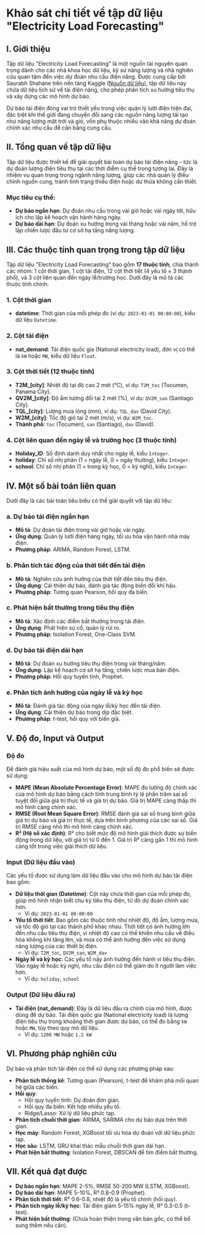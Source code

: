 # Khảo sát chi tiết về tập dữ liệu "Electricity Load Forecasting"

## I. Giới thiệu
Tập dữ liệu "Electricity Load Forecasting" là một nguồn tài nguyên quan trọng dành cho các nhà khoa học dữ liệu, kỹ sư năng lượng và nhà nghiên cứu quan tâm đến việc dự đoán nhu cầu điện năng. Được cung cấp bởi Saurabh Shahane trên nền tảng Kaggle ([Nguồn dữ liệu](https://www.kaggle.com/datasets/shubhammeshram579/electricity-load-forecasting)), tập dữ liệu này chứa dữ liệu lịch sử về tải điện năng, cho phép phân tích xu hướng tiêu thụ và xây dựng các mô hình dự báo.

Dự báo tải điện đóng vai trò thiết yếu trong việc quản lý lưới điện hiện đại, đặc biệt khi thế giới đang chuyển đổi sang các nguồn năng lượng tái tạo như năng lượng mặt trời và gió, vốn phụ thuộc nhiều vào khả năng dự đoán chính xác nhu cầu để cân bằng cung cầu.

## II. Tổng quan về tập dữ liệu
Tập dữ liệu được thiết kế để giải quyết bài toán dự báo tải điện năng – tức là dự đoán lượng điện tiêu thụ tại các thời điểm cụ thể trong tương lai. Đây là nhiệm vụ quan trọng trong ngành năng lượng, giúp các nhà quản lý điều chỉnh nguồn cung, tránh tình trạng thiếu điện hoặc dư thừa không cần thiết.

### Mục tiêu cụ thể:
- **Dự báo ngắn hạn**: Dự đoán nhu cầu trong vài giờ hoặc vài ngày tới, hữu ích cho lập kế hoạch vận hành hàng ngày.
- **Dự báo dài hạn**: Dự đoán xu hướng trong vài tháng hoặc vài năm, hỗ trợ lập chiến lược đầu tư cơ sở hạ tầng năng lượng.

## III. Các thuộc tính quan trọng trong tập dữ liệu
Tập dữ liệu "Electricity Load Forecasting" bao gồm **17 thuộc tính**, chia thành các nhóm: 1 cột thời gian, 1 cột tải điện, 12 cột thời tiết (4 yếu tố × 3 thành phố), và 3 cột liên quan đến ngày lễ/trường học. Dưới đây là mô tả các thuộc tính chính:

### 1. Cột thời gian
- **datetime**: Thời gian của mỗi phép đo (ví dụ: `2023-01-01 00:00:00`), kiểu dữ liệu `Datetime`.

### 2. Cột tải điện
- **nat_demand**: Tải điện quốc gia (National electricity load), đơn vị có thể là `kW` hoặc `MW`, kiểu dữ liệu `Float`.

### 3. Cột thời tiết (12 thuộc tính)
- **T2M_[city]**: Nhiệt độ tại độ cao 2 mét (°C), ví dụ: `T2M_toc` (Tocumen, Panama City).
- **QV2M_[city]**: Độ ẩm tương đối tại 2 mét (%), ví dụ: `QV2M_san` (Santiago City).
- **TQL_[city]**: Lượng mưa lỏng (mm), ví dụ: `TQL_dav` (David City).
- **W2M_[city]**: Tốc độ gió tại 2 mét (m/s), ví dụ: `W2M_toc`.
- **Thành phố**: `toc` (Tocumen), `san` (Santiago), `dav` (David).

### 4. Cột liên quan đến ngày lễ và trường học (3 thuộc tính)
- **Holiday_ID**: Số định danh duy nhất cho ngày lễ, kiểu `Integer`.
- **holiday**: Chỉ số nhị phân (1 = ngày lễ, 0 = ngày thường), kiểu `Integer`.
- **school**: Chỉ số nhị phân (1 = trong kỳ học, 0 = kỳ nghỉ), kiểu `Integer`.

## IV. Một số bài toán liên quan
Dưới đây là các bài toán tiêu biểu có thể giải quyết với tập dữ liệu:

### a. Dự báo tải điện ngắn hạn
- **Mô tả**: Dự đoán tải điện trong vài giờ hoặc vài ngày.
- **Ứng dụng**: Quản lý lưới điện hàng ngày, tối ưu hóa vận hành nhà máy điện.
- **Phương pháp**: ARIMA, Random Forest, LSTM.

### b. Phân tích tác động của thời tiết đến tải điện
- **Mô tả**: Nghiên cứu ảnh hưởng của thời tiết đến tiêu thụ điện.
- **Ứng dụng**: Cải thiện dự báo, đánh giá tác động biến đổi khí hậu.
- **Phương pháp**: Tương quan Pearson, hồi quy đa biến.

### c. Phát hiện bất thường trong tiêu thụ điện
- **Mô tả**: Xác định các điểm bất thường trong tải điện.
- **Ứng dụng**: Phát hiện sự cố, quản lý rủi ro.
- **Phương pháp**: Isolation Forest, One-Class SVM.

### d. Dự báo tải điện dài hạn
- **Mô tả**: Dự đoán xu hướng tiêu thụ điện trong vài tháng/năm.
- **Ứng dụng**: Lập kế hoạch cơ sở hạ tầng, chiến lược mua bán điện.
- **Phương pháp**: Hồi quy tuyến tính, Prophet.

### e. Phân tích ảnh hưởng của ngày lễ và kỳ học
- **Mô tả**: Đánh giá tác động của ngày lễ/kỳ học đến tải điện.
- **Ứng dụng**: Cải thiện dự báo trong dịp đặc biệt.
- **Phương pháp**: t-test, hồi quy với biến giả.

## V. Độ đo, Input và Output

### Độ đo
Để đánh giá hiệu suất của mô hình dự báo, một số độ đo phổ biến sẽ được sử dụng:

- **MAPE (Mean Absolute Percentage Error)**: MAPE đo lường độ chính xác của mô hình dự báo bằng cách tính trung bình tỷ lệ phần trăm sai số tuyệt đối giữa giá trị thực tế và giá trị dự báo. Giá trị MAPE càng thấp thì mô hình càng chính xác.
- **RMSE (Root Mean Square Error)**: RMSE đánh giá sai số trung bình giữa giá trị dự báo và giá trị thực tế, dựa trên bình phương của các sai số. Giá trị RMSE càng nhỏ thì mô hình càng chính xác.
- **R² (Hệ số xác định)**: R² cho biết mức độ mô hình giải thích được sự biến động trong dữ liệu, với giá trị từ 0 đến 1. Giá trị R² càng gần 1 thì mô hình càng tốt trong việc giải thích dữ liệu.

### Input (Dữ liệu đầu vào)
Các yếu tố được sử dụng làm dữ liệu đầu vào cho mô hình dự báo tải điện bao gồm:

- **Dữ liệu thời gian (Datetime)**: Cột này chứa thời gian của mỗi phép đo, giúp mô hình nhận biết chu kỳ tiêu thụ điện, từ đó dự đoán chính xác hơn.
  - Ví dụ: `2023-01-01 00:00:00`
- **Yếu tố thời tiết**: Bao gồm các thuộc tính như nhiệt độ, độ ẩm, lượng mưa, và tốc độ gió tại các thành phố khác nhau. Thời tiết có ảnh hưởng lớn đến nhu cầu tiêu thụ điện, vì nhiệt độ cao có thể khiến nhu cầu về điều hòa không khí tăng lên, và mưa có thể ảnh hưởng đến việc sử dụng năng lượng của các thiết bị điện.
  - Ví dụ: `T2M_toc`, `QV2M_san`, `W2M_dav`
- **Ngày lễ và kỳ học**: Các yếu tố này ảnh hưởng đến hành vi tiêu thụ điện. Vào ngày lễ hoặc kỳ nghỉ, nhu cầu điện có thể giảm do ít người làm việc hơn.
  - Ví dụ: `holiday`, `school`

### Output (Dữ liệu đầu ra)
- **Tải điện (nat_demand)**: Đây là dữ liệu đầu ra chính của mô hình, được dùng để dự báo. Tải điện quốc gia (National electricity load) là lượng điện tiêu thụ trong khoảng thời gian được dự báo, có thể đo bằng `kW` hoặc `MW`, tùy theo quy mô dữ liệu.
  - Ví dụ: `1200 MW` hoặc `1.2 kW`

## VI. Phương pháp nghiên cứu
Dự báo và phân tích tải điện có thể sử dụng các phương pháp sau:

- **Phân tích thống kê**: Tương quan (Pearson), t-test để khám phá mối quan hệ giữa các biến.
- **Hồi quy**:
  - Hồi quy tuyến tính: Dự đoán đơn giản.
  - Hồi quy đa biến: Kết hợp nhiều yếu tố.
  - Ridge/Lasso: Xử lý dữ liệu phức tạp.
- **Phân tích chuỗi thời gian**: ARIMA, SARIMA cho dự báo dựa trên thời gian.
- **Học máy**: Random Forest, XGBoost tối ưu hóa dự đoán với dữ liệu phức tạp.
- **Học sâu**: LSTM, GRU khai thác mẫu chuỗi thời gian dài hạn.
- **Phát hiện bất thường**: Isolation Forest, DBSCAN để tìm điểm bất thường.

## VII. Kết quả đạt được
- **Dự báo ngắn hạn**: MAPE 2-5%, RMSE 50-200 MW (LSTM, XGBoost).
- **Dự báo dài hạn**: MAPE 5-10%, R² 0.8-0.9 (Prophet).
- **Phân tích thời tiết**: R² 0.6-0.8, nhiệt độ là yếu tố chính (hồi quy).
- **Phân tích ngày lễ/kỳ học**: Tải điện giảm 5-15% ngày lễ, R² 0.3-0.5 (t-test).
- **Phát hiện bất thường**: (Chưa hoàn thiện trong văn bản gốc, có thể bổ sung thêm nếu cần).
